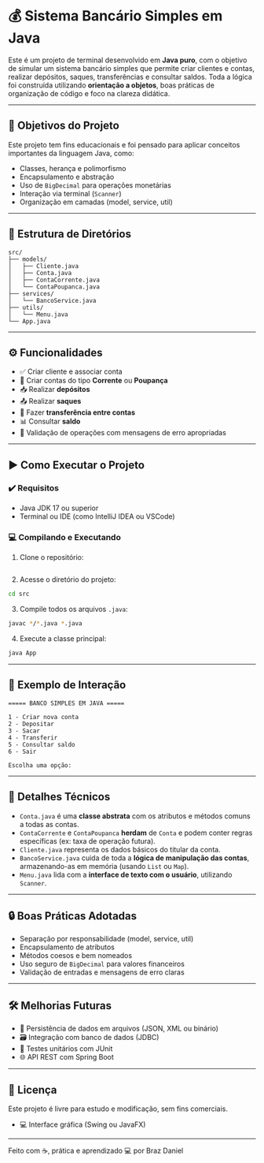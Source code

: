 
# 💰 Sistema Bancário Simples em Java

Este é um projeto de terminal desenvolvido em **Java puro**, com o objetivo de simular um sistema bancário simples que permite criar clientes e contas, realizar depósitos, saques, transferências e consultar saldos. Toda a lógica foi construída utilizando **orientação a objetos**, boas práticas de organização de código e foco na clareza didática.

---

## 🧠 Objetivos do Projeto

Este projeto tem fins educacionais e foi pensado para aplicar conceitos importantes da linguagem Java, como:

- Classes, herança e polimorfismo
- Encapsulamento e abstração
- Uso de `BigDecimal` para operações monetárias
- Interação via terminal (`Scanner`)
- Organização em camadas (model, service, util)

---

## 📁 Estrutura de Diretórios

```
src/
├── models/
│   ├── Cliente.java          
│   ├── Conta.java           
│   ├── ContaCorrente.java    
│   └── ContaPoupanca.java   
├── services/
│   └── BancoService.java    
├── utils/
│   └── Menu.java             
└── App.java               
```

---

## ⚙️ Funcionalidades

- ✅ Criar cliente e associar conta
- 🏦 Criar contas do tipo **Corrente** ou **Poupança**
- 📥 Realizar **depósitos**
- 📤 Realizar **saques**
- 🔄 Fazer **transferência entre contas**
- 📊 Consultar **saldo**
- 🔐 Validação de operações com mensagens de erro apropriadas

---

## ▶️ Como Executar o Projeto

### ✔️ Requisitos

- Java JDK 17 ou superior
- Terminal ou IDE (como IntelliJ IDEA ou VSCode)

### 💻 Compilando e Executando

1. Clone o repositório:

```git clone git@github.com:bdarantes/conta-bancaria-simples-java.git
```

2. Acesse o diretório do projeto:

```bash
cd src
```

3. Compile todos os arquivos `.java`:

```bash
javac */*.java *.java
```

4. Execute a classe principal:

```bash
java App
```

---

## 📌 Exemplo de Interação

```
===== BANCO SIMPLES EM JAVA =====

1 - Criar nova conta
2 - Depositar
3 - Sacar
4 - Transferir
5 - Consultar saldo
6 - Sair

Escolha uma opção: 
```

---

## 🧱 Detalhes Técnicos

- `Conta.java` é uma **classe abstrata** com os atributos e métodos comuns a todas as contas.
- `ContaCorrente` e `ContaPoupanca` **herdam** de `Conta` e podem conter regras específicas (ex: taxa de operação futura).
- `Cliente.java` representa os dados básicos do titular da conta.
- `BancoService.java` cuida de toda a **lógica de manipulação das contas**, armazenando-as em memória (usando `List` ou `Map`).
- `Menu.java` lida com a **interface de texto com o usuário**, utilizando `Scanner`.

---

## 🔒 Boas Práticas Adotadas

- Separação por responsabilidade (model, service, util)
- Encapsulamento de atributos
- Métodos coesos e bem nomeados
- Uso seguro de `BigDecimal` para valores financeiros
- Validação de entradas e mensagens de erro claras

---

## 🛠️ Melhorias Futuras

- 📁 Persistência de dados em arquivos (JSON, XML ou binário)
- 🗃️ Integração com banco de dados (JDBC)
- 🧪 Testes unitários com JUnit
- 🌐 API REST com Spring Boot

---

## 📄 Licença

Este projeto é livre para estudo e modificação, sem fins comerciais.
- 💻 Interface gráfica (Swing ou JavaFX)
---

Feito com ☕, prática e aprendizado 💻 por Braz Daniel
